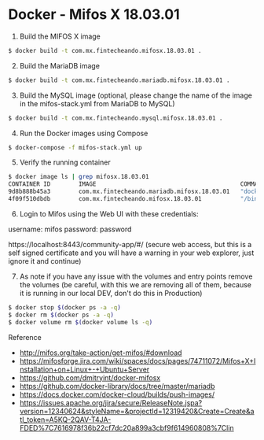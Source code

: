 # Docker - Mifos X 18.03.01

1. Build the MIFOS X image

```bash
$ docker build -t com.mx.fintecheando.mifosx.18.03.01 .
```

2. Build the MariaDB image

```bash
$ docker build -t com.mx.fintecheando.mariadb.mifosx.18.03.01 .
```

3. Build the MySQL image (optional, please change the name of the image in the mifos-stack.yml from MariaDB to MySQL)

```bash
$ docker build -t com.mx.fintecheando.mysql.mifosx.18.03.01 .
```

4. Run the Docker images using Compose

```bash
$ docker-compose -f mifos-stack.yml up
```

5. Verify the running container

```bash
$ docker image ls | grep mifosx.18.03.01
CONTAINER ID        IMAGE                                         COMMAND                  CREATED             STATUS              PORTS                                            NAMES
9d8b888b45a3        com.mx.fintecheando.mariadb.mifosx.18.03.01   "docker-entrypoint.s…"   7 minutes ago       Up 7 minutes        3306/tcp                                         fintecheandomifosdockerubuntu_mariadb_1
4f09f510dbdb        com.mx.fintecheando.mifosx.18.03.01           "/bin/sh -c /entrypo…"   7 minutes ago       Up 8 minutes        0.0.0.0:8080->8080/tcp, 0.0.0.0:8443->8443/tcp   fintecheandomifosdockerubuntu_mifosx_1
```

6. Login to Mifos using the Web UI with these credentials:

username: mifos
password: password

https://localhost:8443/community-app/#/ (secure web access, but this is a self signed certificate and you will have a warning in your web explorer, just ignore it and continue)


7. As note if you have any issue with the volumes and entry points remove the volumes (be careful, with this we are removing all of them, because it is running in our local DEV, don't do this in Production)
```bash
$ docker stop $(docker ps -a -q)
$ docker rm $(docker ps -a -q)
$ docker volume rm $(docker volume ls -q)
```

Reference 

* http://mifos.org/take-action/get-mifos/#download
* https://mifosforge.jira.com/wiki/spaces/docs/pages/74711072/Mifos+X+Installation+on+Linux+-+Ubuntu+Server 
* https://github.com/dmitryint/docker-mifosx
* https://github.com/docker-library/docs/tree/master/mariadb
* https://docs.docker.com/docker-cloud/builds/push-images/
* https://issues.apache.org/jira/secure/ReleaseNote.jspa?version=12340624&styleName=&projectId=12319420&Create=Create&atl_token=A5KQ-2QAV-T4JA-FDED%7C7616978f36b22cf7dc20a899a3cbf9f614960808%7Clin